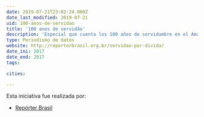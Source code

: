 ```yaml
---
date: 2019-07-21T23:02:24.000Z
date_last_modified: 2019-07-21
uid: 100-anos-de-servidao
title: '100 anos de servidão'
description: 'Especial que cuenta los 100 años de servidumbre en el Amazonas y cómo los extractivistas trabajan para pagar deudas al patrón.'
type: Periodismo de datos
website: http://reporterbrasil.org.br/servidao-por-divida/
date_ini: 2017
date_end: 2017
tags:

cities: 

---
```


Esta iniciativa fue realizada por:

- [Repórter Brasil](/organizaciones/reporter-brasil)
